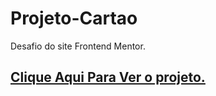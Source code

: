 # Projeto-Cartao
 Desafio do site Frontend Mentor.

<h2><a href="https://evertonroy.github.io/Projeto-Cartao/index.html">Clique Aqui Para Ver o projeto.</a></h2>

